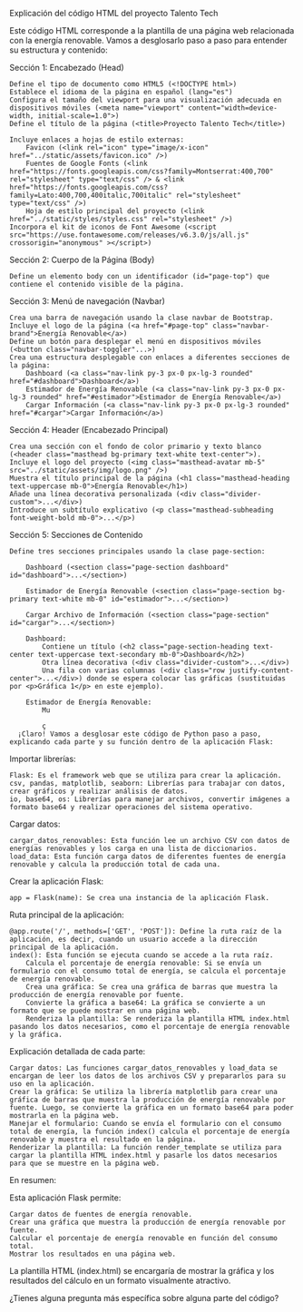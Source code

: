 Explicación del código HTML del proyecto Talento Tech

Este código HTML corresponde a la plantilla de una página web relacionada con la energía renovable. Vamos a desglosarlo paso a paso para entender su estructura y contenido:

Sección 1: Encabezado (Head)

    Define el tipo de documento como HTML5 (<!DOCTYPE html>)
    Establece el idioma de la página en español (lang="es")
    Configura el tamaño del viewport para una visualización adecuada en dispositivos móviles (<meta name="viewport" content="width=device-width, initial-scale=1.0">)
    Define el título de la página (<title>Proyecto Talento Tech</title>)   

    Incluye enlaces a hojas de estilo externas:
        Favicon (<link rel="icon" type="image/x-icon" href="../static/assets/favicon.ico" />)
        Fuentes de Google Fonts (<link href="https://fonts.googleapis.com/css?family=Montserrat:400,700" rel="stylesheet" type="text/css" /> & <link href="https://fonts.googleapis.com/css?family=Lato:400,700,400italic,700italic" rel="stylesheet" type="text/css" />)
        Hoja de estilo principal del proyecto (<link href="../static/styles/styles.css" rel="stylesheet" />)
    Incorpora el kit de iconos de Font Awesome (<script src="https://use.fontawesome.com/releases/v6.3.0/js/all.js" crossorigin="anonymous" ></script>)

Sección 2: Cuerpo de la Página (Body)

    Define un elemento body con un identificador (id="page-top") que contiene el contenido visible de la página.

Sección 3: Menú de navegación (Navbar)

    Crea una barra de navegación usando la clase navbar de Bootstrap.
    Incluye el logo de la página (<a href="#page-top" class="navbar-brand">Energía Renovable</a>)
    Define un botón para desplegar el menú en dispositivos móviles (<button class="navbar-toggler"...>)
    Crea una estructura desplegable con enlaces a diferentes secciones de la página:
        Dashboard (<a class="nav-link py-3 px-0 px-lg-3 rounded" href="#dashboard">Dashboard</a>)
        Estimador de Energía Renovable (<a class="nav-link py-3 px-0 px-lg-3 rounded" href="#estimador">Estimador de Energía Renovable</a>)
        Cargar Información (<a class="nav-link py-3 px-0 px-lg-3 rounded" href="#cargar">Cargar Información</a>)

Sección 4: Header (Encabezado Principal)

    Crea una sección con el fondo de color primario y texto blanco (<header class="masthead bg-primary text-white text-center">).
    Incluye el logo del proyecto (<img class="masthead-avatar mb-5" src="../static/assets/img/logo.png" />)
    Muestra el título principal de la página (<h1 class="masthead-heading text-uppercase mb-0">Energía Renovable</h1>)
    Añade una línea decorativa personalizada (<div class="divider-custom">...</div>)
    Introduce un subtítulo explicativo (<p class="masthead-subheading font-weight-bold mb-0">...</p>)

Sección 5: Secciones de Contenido

    Define tres secciones principales usando la clase page-section:

        Dashboard (<section class="page-section dashboard" id="dashboard">...</section>)

        Estimador de Energía Renovable (<section class="page-section bg-primary text-white mb-0" id="estimador">...</section>)

        Cargar Archivo de Información (<section class="page-section" id="cargar">...</section>)

        Dashboard:
            Contiene un título (<h2 class="page-section-heading text-center text-uppercase text-secondary mb-0">Dashboard</h2>)
            Otra línea decorativa (<div class="divider-custom">...</div>)
            Una fila con varias columnas (<div class="row justify-content-center">...</div>) donde se espera colocar las gráficas (sustituidas por <p>Gráfica 1</p> en este ejemplo).

        Estimador de Energía Renovable:
            Mu

            ç
      ¡Claro! Vamos a desglosar este código de Python paso a paso, explicando cada parte y su función dentro de la aplicación Flask:

Importar librerías:

    Flask: Es el framework web que se utiliza para crear la aplicación.
    csv, pandas, matplotlib, seaborn: Librerías para trabajar con datos, crear gráficos y realizar análisis de datos.
    io, base64, os: Librerías para manejar archivos, convertir imágenes a formato base64 y realizar operaciones del sistema operativo.

Cargar datos:

    cargar_datos_renovables: Esta función lee un archivo CSV con datos de energías renovables y los carga en una lista de diccionarios.
    load_data: Esta función carga datos de diferentes fuentes de energía renovable y calcula la producción total de cada una.

Crear la aplicación Flask:

    app = Flask(name): Se crea una instancia de la aplicación Flask.

Ruta principal de la aplicación:

    @app.route('/', methods=['GET', 'POST']): Define la ruta raíz de la aplicación, es decir, cuando un usuario accede a la dirección principal de la aplicación.
    index(): Esta función se ejecuta cuando se accede a la ruta raíz.
        Calcula el porcentaje de energía renovable: Si se envía un formulario con el consumo total de energía, se calcula el porcentaje de energía renovable.
        Crea una gráfica: Se crea una gráfica de barras que muestra la producción de energía renovable por fuente.
        Convierte la gráfica a base64: La gráfica se convierte a un formato que se puede mostrar en una página web.
        Renderiza la plantilla: Se renderiza la plantilla HTML index.html pasando los datos necesarios, como el porcentaje de energía renovable y la gráfica.

Explicación detallada de cada parte:

    Cargar datos: Las funciones cargar_datos_renovables y load_data se encargan de leer los datos de los archivos CSV y prepararlos para su uso en la aplicación.
    Crear la gráfica: Se utiliza la librería matplotlib para crear una gráfica de barras que muestra la producción de energía renovable por fuente. Luego, se convierte la gráfica en un formato base64 para poder mostrarla en la página web.
    Manejar el formulario: Cuando se envía el formulario con el consumo total de energía, la función index() calcula el porcentaje de energía renovable y muestra el resultado en la página.
    Renderizar la plantilla: La función render_template se utiliza para cargar la plantilla HTML index.html y pasarle los datos necesarios para que se muestre en la página web.

En resumen:

Esta aplicación Flask permite:

    Cargar datos de fuentes de energía renovable.
    Crear una gráfica que muestra la producción de energía renovable por fuente.
    Calcular el porcentaje de energía renovable en función del consumo total.
    Mostrar los resultados en una página web.

La plantilla HTML (index.html) se encargaría de mostrar la gráfica y los resultados del cálculo en un formato visualmente atractivo.

¿Tienes alguna pregunta más específica sobre alguna parte del código?
